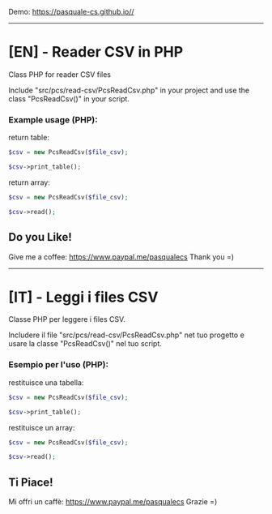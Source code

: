Demo: https://pasquale-cs.github.io//

***

# [EN] - Reader CSV in PHP
Class PHP for reader CSV files

Include "src/pcs/read-csv/PcsReadCsv.php" in your project and use the class "PcsReadCsv()" in your script.

### Example usage (PHP):
return table:
```php
$csv = new PcsReadCsv($file_csv);

$csv->print_table();

```

return array:
```php
$csv = new PcsReadCsv($file_csv);

$csv->read();

```

## Do you Like!
Give me a coffee: https://www.paypal.me/pasqualecs
Thank you =)

***

# [IT] - Leggi i files CSV
Classe PHP per leggere i files CSV.

Includere il file "src/pcs/read-csv/PcsReadCsv.php" net tuo progetto e usare la classe "PcsReadCsv()" nel tuo script.

### Esempio per l'uso (PHP):
restituisce una tabella:
```php
$csv = new PcsReadCsv($file_csv);

$csv->print_table();

```

restituisce un array:
```php
$csv = new PcsReadCsv($file_csv);

$csv->read();

```

## Ti Piace!
Mi offri un caffè: https://www.paypal.me/pasqualecs
Grazie =)

